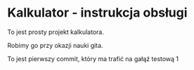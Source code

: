 # Kalkulator - instrukcja obsługi

To jest prosty projekt kalkulatora.

Robimy go przy okazji nauki gita.

To jest pierwszy commit, który ma trafić na gałąź testową 1